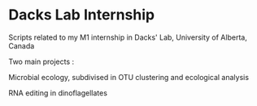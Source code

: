 # Dacks Lab Internship
Scripts related to my M1 internship in Dacks' Lab, University of Alberta, Canada

Two main projects :

Microbial ecology, subdivised in OTU clustering and ecological analysis

RNA editing in dinoflagellates
